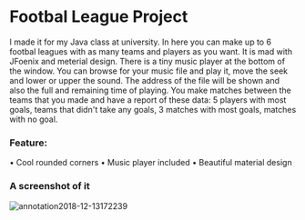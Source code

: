 # Footbal League Project
I made it for my Java class at university.
In here you can make up to 6 footbal leagues with as many teams and players as you want. It is mad with JFoenix and meterial design. There is a tiny music player at the bottom of the window. You can browse for your music file and play it, move the seek and lower or upper the sound. The address of the file will be shown and  also the full and remaining time of playing. You make matches between the teams that you made and have a report of these data: 5 players with most goals, teams that didn't take any goals, 3 matches with most goals, matches with no goal.
### Feature:
• Cool rounded corners
• Music player included
• Beautiful material design

### A screenshot of it
![annotation2018-12-13172239](https://user-images.githubusercontent.com/14359326/49944242-3ee34f00-feff-11e8-8828-897d15f47736.png)
